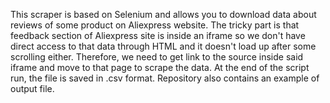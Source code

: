 This scraper is based on Selenium and allows you to download data about reviews of some product on Aliexpress website.
The tricky part is that feedback section of Aliexpress site is inside an iframe so we don't have direct access to that data through HTML and it doesn't load up after some scrolling either.
Therefore, we need to get link to the source inside said iframe and move to that page to scrape the data.
At the end of the script run, the file is saved in .csv format. Repository also contains an example of output file.

